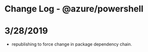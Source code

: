 # Change Log - @azure/powershell

# 3/28/2019
- republishing to force change in package dependency chain.
